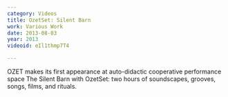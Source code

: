 ```yaml
---
category: Videos
title: OzetSet: Silent Barn
work: Various Work
date: 2013-08-03
year: 2013
videoid: eIl1thmp7T4

---
```


OZET makes its first appearance at auto-didactic cooperative performance space The Silent Barn with OzetSet:
two hours of soundscapes, grooves, songs, films, and rituals.
